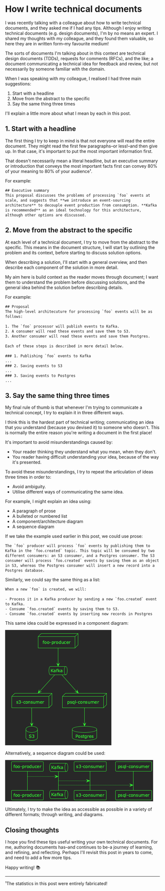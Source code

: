 

# How I write technical documents

I was recently talking with a colleague about how to write technical documents, and they asked me if I had any tips. Although I enjoy writing technical documents (e.g. design documents), I'm by no means an expert. I shared my thoughts with my colleague, and they found them valuable, so here they are in written form&#x2013;my favourite medium!

The sorts of documents I'm talking about in this context are technical design documents (TDDs), requests for comments (RFCs), and the like; a document communicating a technical idea for feedback and review, but not necessarily by someone familiar with the domain.

When I was speaking with my colleague, I realised I had three main suggestions:

1.  Start with a headline
2.  Move from the abstract to the specific
3.  Say the same thing three times

I'll explain a little more about what I mean by each in this post.


## 1. Start with a headline

The first thing I try to keep in mind is that not everyone will read the entire document. They might read the first few paragraphs&#x2013;or less!&#x2013;and then give up. In that case, it's important to put the most important information first.

That doesn't necessarily mean a literal headline, but an executive summary or introduction that conveys the most important facts first can convey 80% of your meaning to 80% of your audience¹.

For example:

    ## Executive summary
    This proposal discusses the problems of processing `foo` events at
    scale, and suggests that **we introduce an event-sourcing
    architecture** to decouple event production from consumption. **Kafka
    is recommended** as an ideal technology for this architecture,
    although other options are discussed.


## 2. Move from the abstract to the specific

At each level of a technical document, I try to move from the abstract to the specific. This means in the document structure, I will start by outlining the problem and its context, before starting to discuss solution options.

When describing a solution, I'll start with a general overview, and then describe each component of the solution in more detail.

My aim here is build context as the reader moves through document; I want them to understand the problem before discussing solutions, and the general idea behind the solution before describing details.

For example:

    ## Proposal
    The high-level architecuture for processing `foo` events will be as follows:
    
    1. The `foo` processor will publish events to Kafka.
    2. A consumer will read these events and save them to S3.
    3. Another consumer will read these events and save them Postgres.
    
    Each of these steps is described in more detail below.
    
    ### 1. Publishing `foo` events to Kafka
    ...
    ### 2. Saving events to S3
    ...
    ### 3. Saving events to Postgres
    ...


## 3. Say the same thing three times

My final rule of thumb is that whenever I'm trying to communicate a technical concept, I try to explain it in three different ways.

I think this is the hardest part of technical writing; communicating an idea that you understand (because you devised it) to someone who doesn't. This is normally the entire reason you're writing a document in the first place!

It's important to avoid misunderstandings caused by:

-   Your reader thinking they understand what you mean, when they don't.
-   You reader having difficult understanding your idea, because of the way it's presented.

To avoid these misunderstandings, I try to repeat the articulation of ideas three times in order to:

-   Avoid ambiguity.
-   Utilise different ways of communicating the same idea.

For example, I might explain an idea using:

-   A paragraph of prose
-   A bulleted or numbered list
-   A component/architecture diagram
-   A sequence diagram

If we take the example used earlier in this post, we could use prose:

    The `foo` producer will process `foo` events by publishing them to Kafka in the `foo.created` topic. This topic will be consumed by two different consumers: an S3 consumer, and a Postgres consumer. The S3 consumer will process `foo.created` events by saving them as an object in S3, whereas the Postgres consumer will insert a new record into a Postgres database.

Similarly, we could say the same thing as a list:

    When a new `foo` is created, we will:
    
    - Process it in a Kafka producer by sending a new `foo.created` event to Kafka.
    - Consume `foo.created` events by saving them to S3.
    - Consume `foo.created` events by inserting new records in Postgres

This same idea could be expressed in a component diagram:

![img](2025-04-11-how-i-write-technical-documents.org-component-diagram.png)

Alternatively, a sequence diagram could be used:

![img](2025-04-11-how-i-write-technical-documents.org-sequence-diagram.png)

Ultimately, I try to make the idea as accessible as possible in a variety of different formats; through writing, and diagrams.


## Closing thoughts

I hope you find these tips useful writing your own technical documents. For me, authoring documents has&#x2013;and continues to be-a journey of learning, and refining, and reflecting. Perhaps I'll revisit this post in years to come, and need to add a few more tips.

Happy writing! 📚

---

¹The statistics in this post were entirely fabricated!


